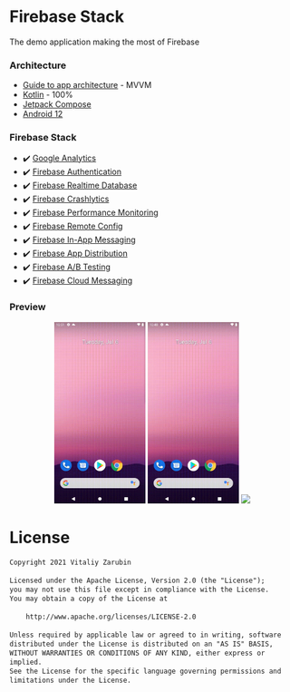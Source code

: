 Firebase Stack
===================

The demo application making the most of Firebase

### Architecture
* [Guide to app architecture](https://developer.android.com/jetpack/guide) - MVVM
* [Kotlin](https://kotlinlang.org/) - 100%
* [Jetpack Compose](https://developer.android.com/jetpack/compose)
* [Android 12](https://developer.android.com/about/versions/12?authuser=1)

### Firebase Stack
* :heavy_check_mark: [Google Analytics](https://firebase.google.com/docs/analytics)
* :heavy_check_mark: [Firebase Authentication](https://firebase.google.com/docs/auth)
* :heavy_check_mark: [Firebase Realtime Database](https://firebase.google.com/docs/database)
* :heavy_check_mark: [Firebase Crashlytics](https://firebase.google.com/docs/crashlytics)
* :heavy_check_mark: [Firebase Performance Monitoring](https://firebase.google.com/docs/perf-mon)
* :heavy_check_mark: [Firebase Remote Config](https://firebase.google.com/docs/remote-config)
* :heavy_check_mark: [Firebase In-App Messaging](https://firebase.google.com/docs/in-app-messaging)
* :heavy_check_mark: [Firebase App Distribution](https://firebase.google.com/docs/app-distribution)
* :heavy_check_mark: [Firebase A/B Testing](https://firebase.google.com/docs/ab-testing)
* :heavy_check_mark: [Firebase Cloud Messaging](https://firebase.google.com/docs/cloud-messaging)

### Preview
<p align="center">
<img src="data/vokoscreen-2021-07-06_22-51-25.gif" width="32%"/>
<img src="data/vokoscreen-2021-07-06_22-49-03.gif" width="32%"/>
<img src="data/vokoscreen-2021-07-06_22-46-41.gif" width="32%"/>
</p>

# License

```
Copyright 2021 Vitaliy Zarubin

Licensed under the Apache License, Version 2.0 (the "License");
you may not use this file except in compliance with the License.
You may obtain a copy of the License at

    http://www.apache.org/licenses/LICENSE-2.0

Unless required by applicable law or agreed to in writing, software
distributed under the License is distributed on an "AS IS" BASIS,
WITHOUT WARRANTIES OR CONDITIONS OF ANY KIND, either express or implied.
See the License for the specific language governing permissions and
limitations under the License.
```